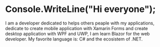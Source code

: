 # Console.WriteLine("Hi everyone");

I am a developer dedicated to helps others peaple with my applications, dedicate to create mobile application with Xamarin Forms and create desktop application
with WPF and UWP, I am learn Blazor for the web developer.
My favorite language is: C# and the ecosistem of .NET.
